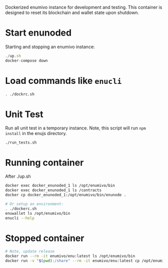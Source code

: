 Dockerized enumivo instance for development and testing.  This container
is designed to reset its blockchain and wallet state upon shutdown.

# Start enunoded

Starting and stopping an enumivo instance:

```js
./up.sh
docker-compose down
```

# Load commands like `enucli`

```bash
. ./dockrc.sh
```

# Unit Test

Run all unit test in a temporary instance.  Note, this script will run
`npm install` in the enujs directory.

`./run_tests.sh`

# Running container

After ./up.sh

```bash
docker exec docker_enunoded_1 ls /opt/enumivo/bin
docker exec docker_enunoded_1 ls /contracts
docker cp docker_enunoded_1:/opt/enumivo/bin/enunode .

# Or setup an environment:
. ./dockerc.sh
enuwallet ls /opt/enumivo/bin
enucli --help
```

# Stopped container

```bash
# Note, update release
docker run --rm -it enumivo/enu:latest ls /opt/enumivo/bin
docker run -v "$(pwd):/share" --rm -it enumivo/enu:latest cp /opt/enumivo/bin/enunode /share
```

